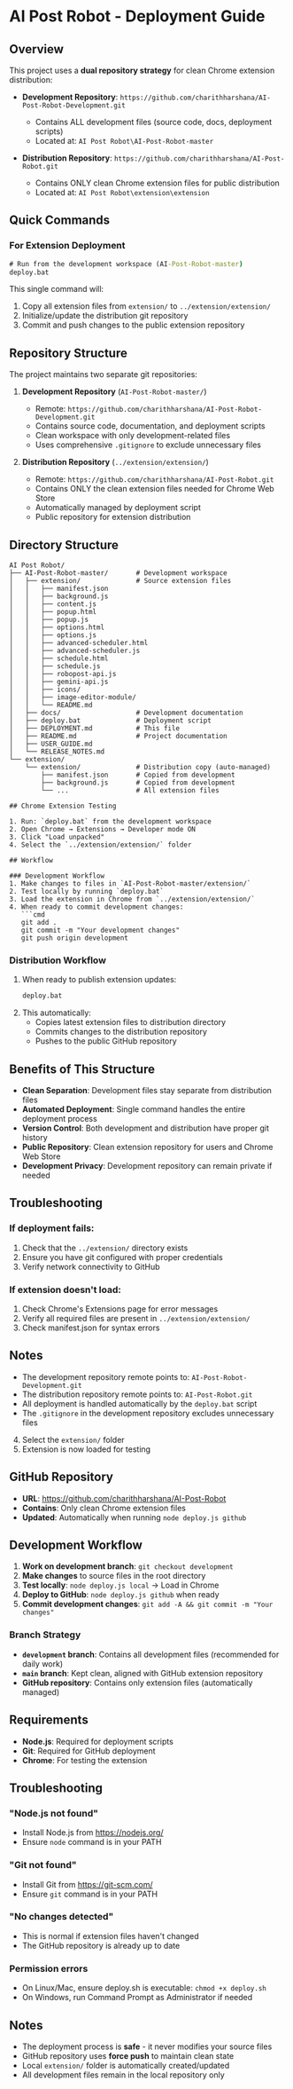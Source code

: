 # AI Post Robot - Deployment Guide

## Overview

This project uses a **dual repository strategy** for clean Chrome extension distribution:

- **Development Repository**: `https://github.com/charithharshana/AI-Post-Robot-Development.git`
  - Contains ALL development files (source code, docs, deployment scripts)
  - Located at: `AI Post Robot\AI-Post-Robot-master`

- **Distribution Repository**: `https://github.com/charithharshana/AI-Post-Robot.git`
  - Contains ONLY clean Chrome extension files for public distribution
  - Located at: `AI Post Robot\extension\extension`

## Quick Commands

### For Extension Deployment
```cmd
# Run from the development workspace (AI-Post-Robot-master)
deploy.bat
```

This single command will:
1. Copy all extension files from `extension/` to `../extension/extension/`
2. Initialize/update the distribution git repository
3. Commit and push changes to the public extension repository

## Repository Structure

The project maintains two separate git repositories:

1. **Development Repository** (`AI-Post-Robot-master/`)
   - Remote: `https://github.com/charithharshana/AI-Post-Robot-Development.git`
   - Contains source code, documentation, and deployment scripts
   - Clean workspace with only development-related files
   - Uses comprehensive `.gitignore` to exclude unnecessary files

2. **Distribution Repository** (`../extension/extension/`)
   - Remote: `https://github.com/charithharshana/AI-Post-Robot.git`
   - Contains ONLY the clean extension files needed for Chrome Web Store
   - Automatically managed by deployment script
   - Public repository for extension distribution

## Directory Structure

```
AI Post Robot/
├── AI-Post-Robot-master/       # Development workspace
│   ├── extension/              # Source extension files
│   │   ├── manifest.json
│   │   ├── background.js
│   │   ├── content.js
│   │   ├── popup.html
│   │   ├── popup.js
│   │   ├── options.html
│   │   ├── options.js
│   │   ├── advanced-scheduler.html
│   │   ├── advanced-scheduler.js
│   │   ├── schedule.html
│   │   ├── schedule.js
│   │   ├── robopost-api.js
│   │   ├── gemini-api.js
│   │   ├── icons/
│   │   ├── image-editor-module/
│   │   └── README.md
│   ├── docs/                   # Development documentation
│   ├── deploy.bat              # Deployment script
│   ├── DEPLOYMENT.md           # This file
│   ├── README.md               # Project documentation
│   ├── USER_GUIDE.md
│   └── RELEASE_NOTES.md
└── extension/
    └── extension/              # Distribution copy (auto-managed)
        ├── manifest.json       # Copied from development
        ├── background.js       # Copied from development
        └── ...                 # All extension files

## Chrome Extension Testing

1. Run: `deploy.bat` from the development workspace
2. Open Chrome → Extensions → Developer mode ON
3. Click "Load unpacked"
4. Select the `../extension/extension/` folder

## Workflow

### Development Workflow
1. Make changes to files in `AI-Post-Robot-master/extension/`
2. Test locally by running `deploy.bat`
3. Load the extension in Chrome from `../extension/extension/`
4. When ready to commit development changes:
   ```cmd
   git add .
   git commit -m "Your development changes"
   git push origin development
   ```

### Distribution Workflow
1. When ready to publish extension updates:
   ```cmd
   deploy.bat
   ```
2. This automatically:
   - Copies latest extension files to distribution directory
   - Commits changes to the distribution repository
   - Pushes to the public GitHub repository

## Benefits of This Structure

- **Clean Separation**: Development files stay separate from distribution files
- **Automated Deployment**: Single command handles the entire deployment process
- **Version Control**: Both development and distribution have proper git history
- **Public Repository**: Clean extension repository for users and Chrome Web Store
- **Development Privacy**: Development repository can remain private if needed

## Troubleshooting

### If deployment fails:
1. Check that the `../extension/` directory exists
2. Ensure you have git configured with proper credentials
3. Verify network connectivity to GitHub

### If extension doesn't load:
1. Check Chrome's Extensions page for error messages
2. Verify all required files are present in `../extension/extension/`
3. Check manifest.json for syntax errors

## Notes

- The development repository remote points to: `AI-Post-Robot-Development.git`
- The distribution repository remote points to: `AI-Post-Robot.git`
- All deployment is handled automatically by the `deploy.bat` script
- The `.gitignore` in the development repository excludes unnecessary files
4. Select the `extension/` folder
5. Extension is now loaded for testing

## GitHub Repository

- **URL**: https://github.com/charithharshana/AI-Post-Robot
- **Contains**: Only clean Chrome extension files
- **Updated**: Automatically when running `node deploy.js github`

## Development Workflow

1. **Work on development branch**: `git checkout development`
2. **Make changes** to source files in the root directory
3. **Test locally**: `node deploy.js local` → Load in Chrome
4. **Deploy to GitHub**: `node deploy.js github` when ready
5. **Commit development changes**: `git add -A && git commit -m "Your changes"`

### Branch Strategy

- **`development` branch**: Contains all development files (recommended for daily work)
- **`main` branch**: Kept clean, aligned with GitHub extension repository
- **GitHub repository**: Contains only extension files (automatically managed)

## Requirements

- **Node.js**: Required for deployment scripts
- **Git**: Required for GitHub deployment
- **Chrome**: For testing the extension

## Troubleshooting

### "Node.js not found"
- Install Node.js from https://nodejs.org/
- Ensure `node` command is in your PATH

### "Git not found"
- Install Git from https://git-scm.com/
- Ensure `git` command is in your PATH

### "No changes detected"
- This is normal if extension files haven't changed
- The GitHub repository is already up to date

### Permission errors
- On Linux/Mac, ensure deploy.sh is executable: `chmod +x deploy.sh`
- On Windows, run Command Prompt as Administrator if needed

## Notes

- The deployment process is **safe** - it never modifies your source files
- GitHub repository uses **force push** to maintain clean state
- Local `extension/` folder is automatically created/updated
- All development files remain in the local repository only
